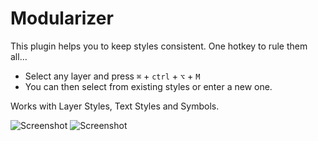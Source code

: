 Modularizer
===========

This plugin helps you to keep styles consistent. One hotkey to rule them all…

* Select any layer and press `⌘` + `ctrl` + `⌥` + `M`
* You can then select from existing styles or enter a new one.

Works with Layer Styles, Text Styles and Symbols.

![Screenshot](https://s3.amazonaws.com/f.cl.ly/items/2r0g1Q1s2i1O0D241G11/Modularizer.png)
![Screenshot](https://s3.amazonaws.com/f.cl.ly/items/362N2e1H2D1x0o0G0Q3Z/Bildschirmfoto%202015-03-07%20um%2010.40.45.png)